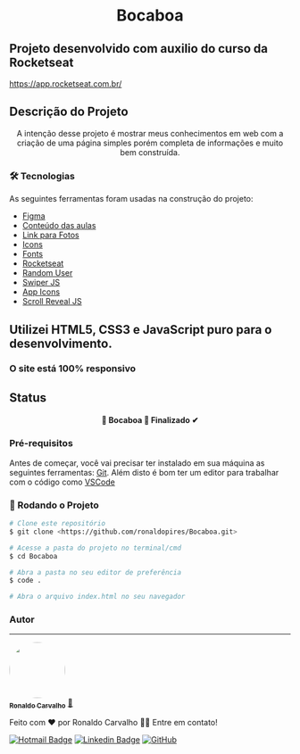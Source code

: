 <h1 align="center">Bocaboa</h1>

## Projeto desenvolvido com auxilio do curso da Rocketseat
https://app.rocketseat.com.br/

## Descrição do Projeto
<p align="center">A intenção desse projeto é mostrar meus conhecimentos em web com a criação de uma página simples porém completa de informações e muito bem construída.</p>

### 🛠 Tecnologias

As seguintes ferramentas foram usadas na construção do projeto:

- [Figma](https://www.figma.com/file/xUDUzZGGyxnFvUWiN09DDX/Origin-Six-(Community)?node-id=0%3A1)
- [Conteúdo das aulas](https://www.notion.so/Aula-01-7ad86dae11c14c87a4082dede02eeaf2)
- [Link para Fotos](https://unsplash.com/)
- [Icons](https://www.iconfinder.com/)
- [Fonts](https://react-icons.github.io/react-icons)
- [Rocketseat](https://app.rocketseat.com.br/node/origin-six-a-sua-primeira-aplicacao-web/lesson/aula-02-expandindo-o-conhecimento)
- [Random User](https://randomuser.me/)
- [Swiper JS](https://swiperjs.com/)
- [App Icons](https://icomoon.io/app/#/select)
- [Scroll Reveal JS](https://scrollrevealjs.org/)

## Utilizei HTML5, CSS3 e JavaScript puro para o desenvolvimento.
### O site está 100% responsivo 

## Status
<h4 align="center"> 
	🚧  Bocaboa 🚀 Finalizado ✔ 
</h4>

### Pré-requisitos

Antes de começar, você vai precisar ter instalado em sua máquina as seguintes ferramentas:
[Git](https://git-scm.com). 
Além disto é bom ter um editor para trabalhar com o código como [VSCode](https://code.visualstudio.com/)

### 🎲 Rodando o Projeto

```bash
# Clone este repositório
$ git clone <https://github.com/ronaldopires/Bocaboa.git>

# Acesse a pasta do projeto no terminal/cmd
$ cd Bocaboa

# Abra a pasta no seu editor de preferência
$ code .

# Abra o arquivo index.html no seu navegador

```

### Autor
---

<a href="https://github.com/ronaldopires">
 <img style="border-radius: 50%;" src="https://avatars.githubusercontent.com/u/51083282?v=4" width="100px;" alt=""/>
 <br />
 <sub><b>Ronaldo Carvalho</b></sub></a> <a href="https://devronaldo.com.br" title="Ronaldo Carvalho">🚀</a>


Feito com ❤️ por Ronaldo Carvalho 👋🏽 Entre em contato!

[![Hotmail Badge](https://img.shields.io/badge/-Hotmail-0078D4?style=flat-square&logo=microsoft-outlook&logoColor=white&link=mailto:ronaldo.carvalho@hotmail.com)](mailto:ronaldo.carvalho@hotmail.com) 
[![Linkedin Badge](https://img.shields.io/badge/-LinkedIn-blue?style=flat-square&logo=Linkedin&logoColor=white&link=https://www.linkedin.com/in/ronaldo-carvalho2019/)](https://www.linkedin.com/in/ronaldo-carvalho2019/)
[![GitHub](https://img.shields.io/badge/-GitHub-181717?style=flat-square&logo=github&link=https://github.com/ronaldopires/)](https://github.com/ronaldopires/)
